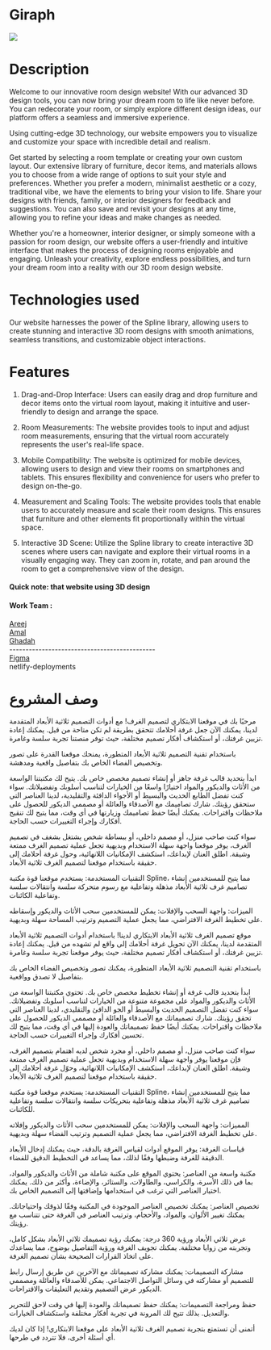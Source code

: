 <h1>Giraph</h1>
<img src='https://media.discordapp.net/attachments/1189462489675603991/1189469569920798802/1.png?ex=659e46dc&is=658bd1dc&hm=b064d5d6a7972408bab7b2816677c2a3353117960b7578e4555edbf0bc1d5ee2&=&format=webp&quality=lossless&width=769&height=577'>
<h1>Description </h1>
<p>
  Welcome to our innovative room design website! With our advanced 3D design tools, you can now bring your dream room to life like never before. You can redecorate your room, or simply explore different design ideas, our platform offers a seamless and immersive experience.

  Using cutting-edge 3D technology, our website empowers you to visualize and customize your space with incredible detail and realism. 

  Get started by selecting a room template or creating your own custom layout. Our extensive library of furniture, decor items, and materials allows you to choose from a wide range of options to suit your style and preferences. Whether you prefer a modern, minimalist aesthetic or a cozy, traditional vibe, we have the elements to bring your vision to life.
   Share your designs with friends, family, or interior designers for feedback and suggestions. You can also save and revisit your designs at any time, allowing you to refine your ideas and make changes as needed.

Whether you're a homeowner, interior designer, or simply someone with a passion for room design, our website offers a user-friendly and intuitive interface that makes the process of designing rooms enjoyable and engaging. Unleash your creativity, explore endless possibilities, and turn your dream room into a reality with our 3D room design website.
</p>

<h1> Technologies used</h1>
<p>
  Our website harnesses the power of the Spline library, allowing users to create stunning and interactive 3D room designs with smooth animations, seamless transitions, and customizable object interactions.
</p>

<h1>Features</h1>
<p>

1)  Drag-and-Drop Interface: Users can easily drag and drop furniture and decor items onto the virtual room layout, making it intuitive and user-friendly to design and arrange the space.  

2) Room Measurements: The website provides tools to input and adjust room measurements, ensuring that the virtual room accurately represents the user's real-life space.

3) Mobile Compatibility: The website is optimized for mobile devices, allowing users to design and view their rooms on smartphones and tablets. This ensures flexibility and convenience for users who prefer to design on-the-go.

4) Measurement and Scaling Tools: The website provides tools that enable users to accurately measure and scale their room designs. This ensures that furniture and other elements fit proportionally within the virtual space.

5) Interactive 3D Scene: Utilize the Spline library to create interactive 3D scenes where users can navigate and explore their virtual rooms in a visually engaging way. They can zoom in, rotate, and pan around the room to get a comprehensive view of the design.
</p>





<h4> Quick note:
that website using 3D design</h4>

<h4>Work Team :</h4>
<a href="https://github.com/kira-1997">Areej </a>
<br>
<a href="https://github.com/AmalAlshehrig">Amal</a>
<br>
<a href= "https://github.com/ghadah2019">Ghadah</a>
<br>
---------------------------------------------
<br>
<a href='https://www.figma.com/file/QDnDUpuB8haiavVLq4swHP/Final-project?type=design&node-id=0%3A1&mode=design&t=BSHY77AM24IEJoAY-1'>Figma</a>
<br>
<a>netlify-deployments</a>


<h1>وصف المشروع</h1>
<P>
  مرحبًا بك في موقعنا الابتكاري لتصميم الغرف! مع أدوات التصميم ثلاثية الأبعاد المتقدمة لدينا، يمكنك الآن جعل غرفة أحلامك تتحقق بطريقة لم تكن متاحة من قبل. يمكنك إعادة تزيين غرفتك، أو استكشاف أفكار تصميم مختلفة، حيث توفر منصتنا تجربة سلسة وغامرة.

باستخدام تقنية التصميم ثلاثية الأبعاد المتطورة، يمنحك موقعنا القدرة على تصور وتخصيص الفضاء الخاص بك بتفاصيل واقعية ومدهشة.

ابدأ بتحديد قالب غرفة جاهز أو إنشاء تصميم مخصص خاص بك. يتيح لك مكتبتنا الواسعة من الأثاث والديكور والمواد اختيارًا واسعًا من الخيارات لتناسب أسلوبك وتفضيلاتك. سواء كنت تفضل الطابع الحديث والبسيط أو الأجواء الدافئة والتقليدية، لدينا العناصر التي ستحقق رؤيتك. شارك تصاميمك مع الأصدقاء والعائلة أو مصممي الديكور للحصول على ملاحظات واقتراحات. يمكنك أيضًا حفظ تصاميمك وزيارتها في أي وقت، مما يتيح لك تنقيح أفكارك وإجراء التغييرات حسب الحاجة.

سواء كنت صاحب منزل، أو مصمم داخلي، أو ببساطة شخص يشتغل بشغف في تصميم الغرف، يوفر موقعنا واجهة سهلة الاستخدام وبديهية تجعل عملية تصميم الغرف ممتعة وشيقة. اطلق العنان لإبداعك، استكشف الإمكانيات اللانهائية، وحول غرفة أحلامك إلى حقيقة باستخدام موقعنا لتصميم الغرف ثلاثية الأبعاد.

التقنيات المستخدمة:
يستخدم موقعنا قوة مكتبة Spline، مما يتيح للمستخدمين إنشاء تصاميم غرف ثلاثية الأبعاد مذهلة وتفاعلية مع رسوم متحركة سلسة وانتقالات سلسة وتفاعلية الكائنات.

الميزات:
واجهة السحب والإفلات: يمكن للمستخدمين سحب الأثاث والديكور وإسقاطه على تخطيط الغرفة الافتراضي، مما يجعل عملية التصميم وترتيب المساحة سهلة وبديهية.

موقع تصميم الغرف ثلاثية الأبعاد الابتكاري لدينا! باستخدام أدوات التصميم ثلاثية الأبعاد المتقدمة لدينا، يمكنك الآن تحويل غرفة أحلامك إلى واقع لم تشهده من قبل. يمكنك إعادة تزيين غرفتك، أو استكشاف أفكار تصميم مختلفة، حيث يوفر موقعنا تجربة سلسة وغامرة.

باستخدام تقنية التصميم ثلاثية الأبعاد المتطورة، يمكنك تصور وتخصيص الفضاء الخاص بك بتفاصيل لا تصدق وواقعية.

ابدأ بتحديد قالب غرفة أو إنشاء تخطيط مخصص خاص بك. تحتوي مكتبتنا الواسعة من الأثاث والديكور والمواد على مجموعة متنوعة من الخيارات لتناسب أسلوبك وتفضيلاتك. سواء كنت تفضل التصميم الحديث والبسيط أو الجو الدافئ والتقليدي، لدينا العناصر التي تحقق رؤيتك. شارك تصميماتك مع الأصدقاء والعائلة أو مصممي الديكور للحصول على ملاحظات واقتراحات. يمكنك أيضًا حفظ تصميماتك والعودة إليها في أي وقت، مما يتيح لك تحسين أفكارك وإجراء التغييرات حسب الحاجة.

سواء كنت صاحب منزل، أو مصمم داخلي، أو مجرد شخص لديه اهتمام بتصميم الغرف، فإن موقعنا يوفر واجهة سهلة الاستخدام وبديهية تجعل عملية تصميم الغرف ممتعة وشيقة. اطلق العنان لإبداعك، استكشف الإمكانيات اللانهائية، وحوّل غرفة أحلامك إلى حقيقة باستخدام موقعنا لتصميم الغرف ثلاثية الأبعاد.

التقنيات المستخدمة:
يستخدم موقعنا قوة مكتبة Spline، مما يتيح للمستخدمين إنشاء تصاميم غرف ثلاثية الأبعاد مذهلة وتفاعلية بتحريكات سلسة وانتقالات سلسة وتفاعلية للكائنات.

المميزات:
واجهة السحب والإفلات: يمكن للمستخدمين سحب الأثاث والديكور وإفلاته على تخطيط الغرفة الافتراضي، مما يجعل عملية التصميم وترتيب الفضاء سهلة وبديهية.

قياسات الغرفة: يوفر الموقع أدوات لقياس الغرفة بالدقة، حيث يمكنك إدخال الأبعاد الدقيقة للغرفة وضبطها وفقًا لذلك، مما يساعد في التخطيط الدقيق للفضاء.

مكتبة واسعة من العناصر: يحتوي الموقع على مكتبة شاملة من الأثاث والديكور والمواد، بما في ذلك الأسرة، والكراسي، والطاولات، والستائر، والإضاءة، وأكثر من ذلك. يمكنك اختيار العناصر التي ترغب في استخدامها وإضافتها إلى التصميم الخاص بك.

تخصيص العناصر: يمكنك تخصيص العناصر الموجودة في المكتبة وفقًا لذوقك واحتياجاتك. يمكنك تغيير الألوان، والمواد، والأحجام، وترتيب العناصر في الغرفة حتى تتناسب مع رؤيتك.

عرض ثلاثي الأبعاد ورؤية 360 درجة: يمكنك رؤية تصميمك ثلاثي الأبعاد بشكل كامل، وتجربته من زوايا مختلفة. يمكنك تجويف الغرفة ورؤية التفاصيل بوضوح، مما يساعدك على اتخاذ القرارات الصحيحة بشأن تصميم الغرفة.

مشاركة التصميمات: يمكنك مشاركة تصميماتك مع الآخرين عن طريق إرسال رابط للتصميم أو مشاركته في وسائل التواصل الاجتماعي. يمكن للأصدقاء والعائلة ومصممي الديكور عرض التصميم وتقديم التعليقات والاقتراحات.

حفظ ومراجعة التصميمات: يمكنك حفظ تصميماتك والعودة إليها في وقت لاحق للتحرير والتعديل. بذلك تتيح لك المرونة في تجربة أفكار مختلفة واستكشاف الخيارات.

أتمنى أن تستمتع بتجربة تصميم الغرف ثلاثية الأبعاد على موقعنا الابتكاري! إذا كان لديك أي أسئلة أخرى، فلا تتردد في طرحها.
</P>
